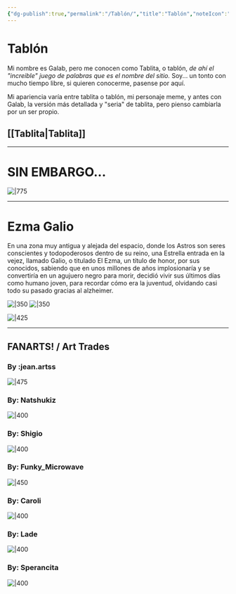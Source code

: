 ```yaml
---
{"dg-publish":true,"permalink":"/Tablón/","title":"Tablón","noteIcon":"","created":"2023-05-08T00:05:02.217-05:00","updated":"2023-05-14T23:24:14.787-05:00"}
---
```



# Tablón

 Mi nombre es Galab, pero me conocen como Tablita, o tablón, *de ahí el "increible" juego de palabras que es el nombre del sitio.* Soy... un tonto con mucho tiempo libre, si quieren conocerme, pasense por aquí.

Mi apariencia varía entre tablita o tablón, mi personaje meme, y antes con Galab, la versión más detallada y "seria" de tablita, pero pienso cambiarla por un ser propio.

## [[Tablita\|Tablita]]

---

# SIN EMBARGO...

![|775](https://i.imgur.com/SvZ7juf.png)

- - -

# Ezma Galio

En una zona muy antigua y alejada del espacio, donde los Astros son seres conscientes y todopoderosos dentro de su reino, una Estrella entrada en la vejez, llamado Galio, o titulado El Ezma, un título de honor, por sus conocidos, sabiendo que en unos millones de años implosionaría y se convertiría en un agujuero negro para morir, decidió vivir sus últimos días como humano joven, para recordar cómo era la juventud, olvidando casi todo su pasado gracias al alzheimer.

![|350](https://i.imgur.com/EmzpmJ4.png) ![|350](https://i.imgur.com/IedpwqN.png)

![|425](https://i.imgur.com/hF5Zaug.png)

---

## FANARTS! / Art Trades

### By :jean.artss

![|475](https://i.imgur.com/DkDobGm.png)

### By: Natshukiz

![|400](https://i.imgur.com/4rq4FMQ.png)

### By: Shigio

![|400](https://i.imgur.com/htPIoGa.png)

### By: Funky_Microwave

![|450](https://i.imgur.com/BFb0PLT.png)

### By: Caroli

![|400](https://i.imgur.com/NZxPVAA.png)

### By: Lade

![|400](https://i.imgur.com/ADQQiZa.png)

### By: Sperancita

![|400](https://i.imgur.com/LZGeIjh.png)
